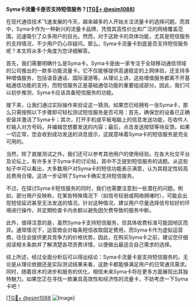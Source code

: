**Syma卡流量卡是否支持短信服务？[[TG💪+ @esim1088](https://t.me/s/esim1088)]**

在现代通信技术飞速发展的今天，越来越多的人开始关注流量卡的选择问题。而其中，Syma卡作为一种新兴的流量卡品牌，凭借其高性价比和广泛的网络覆盖范围，迅速吸引了众多用户的目光。然而，对于这款卡的具体功能，尤其是短信服务的支持情况，不少用户仍心存疑问。那么，Syma卡流量卡到底是否支持短信服务呢？本文将从多个角度为您详细解答。

首先，我们需要明确什么是Syma卡。Syma卡是由一家专注于全球移动通信领域的公司推出的一款多功能流量卡。它不仅能够提供高速稳定的上网体验，还支持多种增值服务，包括语音通话、国际漫游等。从理论上讲，这些增值服务都离不开基础通信功能的支持，而短信服务正是基础通信功能的重要组成部分。因此，我们可以初步推测，Syma卡应该具备短信服务的功能。

接下来，让我们通过实际操作来验证这一猜测。如果您已经拥有一张Syma卡，那么只需按照以下步骤即可轻松测试短信服务是否可用：首先，确保您的设备已正确安装并激活了Syma卡；其次，打开手机或平板电脑上的信息发送功能，在收件人栏输入对方号码，并编辑您想要发送的内容；最后，点击发送按钮等待反馈。如果一切正常，您会收到成功发送的消息提示，这就意味着Syma卡的短信服务是完全可用的。

当然，除了直接测试之外，我们还可以参考其他用户的使用经验。在各大社交平台及论坛上，有许多关于Syma卡的讨论帖，其中不乏提到短信服务的话题。从这些帖子中可以看出，大多数用户对Syma卡的短信功能表示满意，认为其稳定性较高且费用合理。这进一步证明了Syma卡确实支持短信服务。

不过，在探讨Syma卡短信服务的同时，我们也需要注意到一些潜在的问题。例如，部分用户反映称，在某些特殊情况下（如信号较弱或网络拥堵时），可能会出现短信延迟甚至无法发送的情况。针对这种情况，建议用户尽量选择信号较好的环境进行操作，并定期检查卡内余额以避免因欠费导致的服务中断。

此外，值得注意的是，虽然Syma卡支持短信服务，但具体收费标准可能因地区而异。通常情况下，运营商会对每条短信收取固定费用，而Syma卡作为虚拟运营商，往往会提供更具竞争力的价格优势。因此，在购买Syma卡之前，建议您仔细阅读相关条款并了解清楚各项资费详情，以便做出最适合自己需求的选择。

综上所述，经过全面分析后可以得出结论：Syma卡流量卡是支持短信服务的。无论是从理论依据还是实际测试结果来看，这款卡都能够满足用户的日常通讯需求。同时，随着技术的进步和服务的优化，相信未来Syma卡将在更多方面展现出其独特魅力。如果您正在寻找一款兼具高效性和经济性的流量卡，不妨考虑一下Syma卡吧！

[[TG💪+ @esim1088](https://t.me/s/esim1088) ![Image](https://i.postimg.cc/4NQfJmqS/Snipaste-2025-05-13-00-14-12.png)]